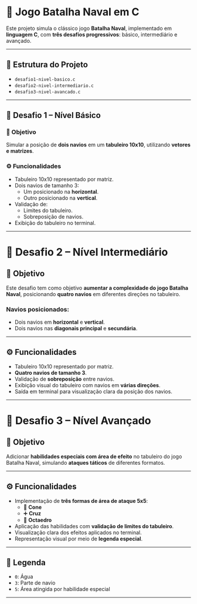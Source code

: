 # 🚢 Jogo Batalha Naval em C

Este projeto simula o clássico jogo **Batalha Naval**, implementado em **linguagem C**, com **três desafios progressivos**: básico, intermediário e avançado.

---

## 📁 Estrutura do Projeto

- `desafio1-nivel-basico.c`
- `desafio2-nivel-intermediario.c`
- `desafio3-nivel-avancado.c`

---

## 🔹 Desafio 1 – Nível Básico

### 🎯 Objetivo

Simular a posição de **dois navios** em um **tabuleiro 10x10**, utilizando **vetores e matrizes**.

### ⚙️ Funcionalidades

- Tabuleiro 10x10 representado por matriz.
- Dois navios de tamanho 3:
  - Um posicionado na **horizontal**.
  - Outro posicionado na **vertical**.
- Validação de:
  - Limites do tabuleiro.
  - Sobreposição de navios.
- Exibição do tabuleiro no terminal.

---

# 🔹 Desafio 2 – Nível Intermediário

## 🎯 Objetivo

Este desafio tem como objetivo **aumentar a complexidade do jogo Batalha Naval**, posicionando **quatro navios** em diferentes direções no tabuleiro.

### Navios posicionados:

- Dois navios em **horizontal** e **vertical**.
- Dois navios nas **diagonais principal** e **secundária**.

---

## ⚙️ Funcionalidades

- Tabuleiro 10x10 representado por matriz.
- **Quatro navios de tamanho 3**.
- Validação de **sobreposição** entre navios.
- Exibição visual do tabuleiro com navios em **várias direções**.
- Saída em terminal para visualização clara da posição dos navios.

---

# 🔹 Desafio 3 – Nível Avançado

## 🎯 Objetivo

Adicionar **habilidades especiais com área de efeito** no tabuleiro do jogo Batalha Naval, simulando **ataques táticos** de diferentes formatos.

---

## ⚙️ Funcionalidades

- Implementação de **três formas de área de ataque 5x5**:
  - 🔺 **Cone**
  - ➕ **Cruz**
  - 🔷 **Octaedro**
- Aplicação das habilidades com **validação de limites do tabuleiro**.
- Visualização clara dos efeitos aplicados no terminal.
- Representação visual por meio de **legenda especial**.

---

## 🧭 Legenda

- `0`: Água  
- `3`: Parte de navio  
- `5`: Área atingida por habilidade especial  

---
